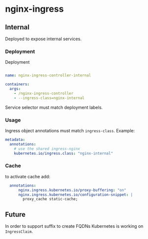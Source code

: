 # nginx-ingress

## Internal

Deployed to expose internal services.

### Deployment

Deployment

```yaml

name: nginx-ingress-controller-internal

containers:
  args:
    - /nginx-ingress-controller
    - --ingress-class=nginx-internal
```

Service selector must match deployment labels.

### Usage

Ingress object annotations must match `ingress-class`. Example:

```yaml
metadata:
  annotations:
    # use the shared ingress-nginx
    kubernetes.io/ingress.class: "nginx-internal"
```

### Cache

to activate cache add:

```yaml
  annotations:
      nginx.ingress.kubernetes.io/proxy-buffering: "on"
      nginx.ingress.kubernetes.io/configuration-snippet: |
        proxy_cache static-cache;
```


## Future

In order to support suffix to create FQDNs Kubernetes is working on `IngressClaim`.
